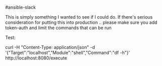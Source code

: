#ansible-slack

This is simply something I wanted to see if I could do. If there's serious consideration for putting this into production .. please make sure you add token-auth and limit the commands that can be run


Test:

curl -H "Content-Type: application/json" -d '{"Target":"localhost","Module":"shell","Command":"df -h"}' http://localhost:8080/execute
